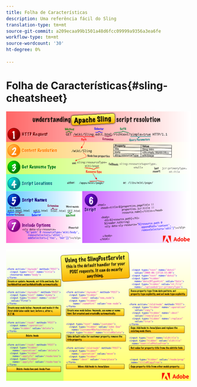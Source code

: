 ```yaml
---
title: Folha de Características
description: Uma referência fácil do Sling
translation-type: tm+mt
source-git-commit: a209ecaa99b1501a48d6fcc09999a9356a3ea6fe
workflow-type: tm+mt
source-wordcount: '30'
ht-degree: 0%

---
```



# Folha de Características{#sling-cheatsheet}

![Compreensão da resolução do script do Apache Sling.](assets/sling-cheatsheet-01.png)

![Usando SlingPostServlet - este é o manipulador padrão para suas solicitações POST; pode fazer quase tudo.](assets/sling-cheatsheet-02.png)
